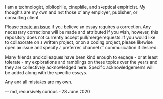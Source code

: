 I am a technologist, bibliophile, cinephile, and skeptical empiricist. My thoughts are my own and not those of any employer, publisher, or consulting client. 

Please [create an issue](https://github.com/recursivelycurious/essays/issues) if you believe an essay requires a correction. Any necessary corrections will be made and attributed if you wish, however, this repository does not currently accept pull/merge requests. If you would like to collaborate on a written project, or on a coding project, please likewise open an issue and specify a preferred channel of communication if desired.

Many friends and colleagues have been kind enough to engage - or at least tolerate - my explorations and ramblings on these topics over the years and they are collectively acknowledged here. Specific acknowledgements will be added along with the specific essays.

Any and all mistakes are my own.

-- md, recursively curious - 28 June 2020